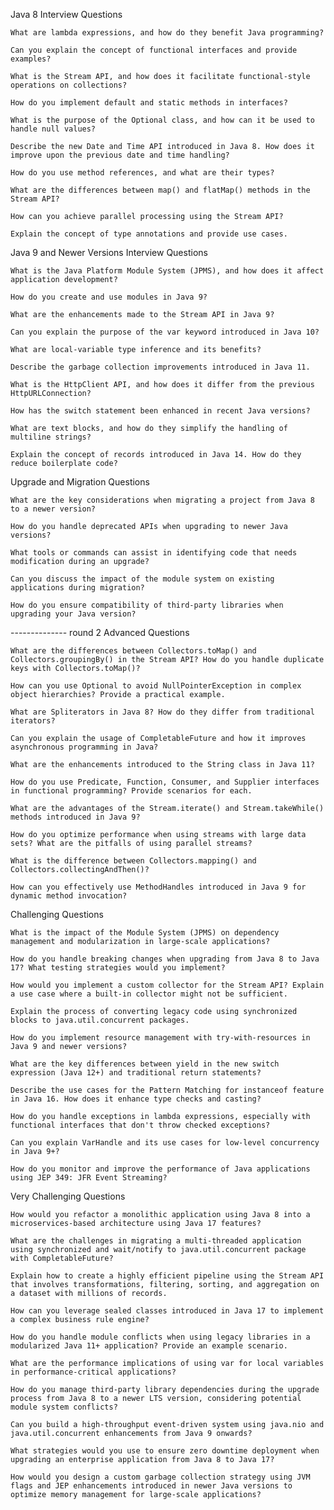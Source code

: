Java 8 Interview Questions

    What are lambda expressions, and how do they benefit Java programming?

    Can you explain the concept of functional interfaces and provide examples?

    What is the Stream API, and how does it facilitate functional-style operations on collections?

    How do you implement default and static methods in interfaces?

    What is the purpose of the Optional class, and how can it be used to handle null values?

    Describe the new Date and Time API introduced in Java 8. How does it improve upon the previous date and time handling?

    How do you use method references, and what are their types?

    What are the differences between map() and flatMap() methods in the Stream API?

    How can you achieve parallel processing using the Stream API?

    Explain the concept of type annotations and provide use cases.

Java 9 and Newer Versions Interview Questions

    What is the Java Platform Module System (JPMS), and how does it affect application development?

    How do you create and use modules in Java 9?

    What are the enhancements made to the Stream API in Java 9?

    Can you explain the purpose of the var keyword introduced in Java 10?

    What are local-variable type inference and its benefits?

    Describe the garbage collection improvements introduced in Java 11.

    What is the HttpClient API, and how does it differ from the previous HttpURLConnection?

    How has the switch statement been enhanced in recent Java versions?

    What are text blocks, and how do they simplify the handling of multiline strings?

    Explain the concept of records introduced in Java 14. How do they reduce boilerplate code?

Upgrade and Migration Questions

    What are the key considerations when migrating a project from Java 8 to a newer version?

    How do you handle deprecated APIs when upgrading to newer Java versions?

    What tools or commands can assist in identifying code that needs modification during an upgrade?

    Can you discuss the impact of the module system on existing applications during migration?

    How do you ensure compatibility of third-party libraries when upgrading your Java version?

-------------- round 2
Advanced Questions

    What are the differences between Collectors.toMap() and Collectors.groupingBy() in the Stream API? How do you handle duplicate keys with Collectors.toMap()?

    How can you use Optional to avoid NullPointerException in complex object hierarchies? Provide a practical example.

    What are Spliterators in Java 8? How do they differ from traditional iterators?

    Can you explain the usage of CompletableFuture and how it improves asynchronous programming in Java?

    What are the enhancements introduced to the String class in Java 11?

    How do you use Predicate, Function, Consumer, and Supplier interfaces in functional programming? Provide scenarios for each.

    What are the advantages of the Stream.iterate() and Stream.takeWhile() methods introduced in Java 9?

    How do you optimize performance when using streams with large data sets? What are the pitfalls of using parallel streams?

    What is the difference between Collectors.mapping() and Collectors.collectingAndThen()?

    How can you effectively use MethodHandles introduced in Java 9 for dynamic method invocation?

Challenging Questions

    What is the impact of the Module System (JPMS) on dependency management and modularization in large-scale applications?

    How do you handle breaking changes when upgrading from Java 8 to Java 17? What testing strategies would you implement?

    How would you implement a custom collector for the Stream API? Explain a use case where a built-in collector might not be sufficient.

    Explain the process of converting legacy code using synchronized blocks to java.util.concurrent packages.

    How do you implement resource management with try-with-resources in Java 9 and newer versions?

    What are the key differences between yield in the new switch expression (Java 12+) and traditional return statements?

    Describe the use cases for the Pattern Matching for instanceof feature in Java 16. How does it enhance type checks and casting?

    How do you handle exceptions in lambda expressions, especially with functional interfaces that don't throw checked exceptions?

    Can you explain VarHandle and its use cases for low-level concurrency in Java 9+?

    How do you monitor and improve the performance of Java applications using JEP 349: JFR Event Streaming?

Very Challenging Questions

    How would you refactor a monolithic application using Java 8 into a microservices-based architecture using Java 17 features?

    What are the challenges in migrating a multi-threaded application using synchronized and wait/notify to java.util.concurrent package with CompletableFuture?

    Explain how to create a highly efficient pipeline using the Stream API that involves transformations, filtering, sorting, and aggregation on a dataset with millions of records.

    How can you leverage sealed classes introduced in Java 17 to implement a complex business rule engine?

    How do you handle module conflicts when using legacy libraries in a modularized Java 11+ application? Provide an example scenario.

    What are the performance implications of using var for local variables in performance-critical applications?

    How do you manage third-party library dependencies during the upgrade process from Java 8 to a newer LTS version, considering potential module system conflicts?

    Can you build a high-throughput event-driven system using java.nio and java.util.concurrent enhancements from Java 9 onwards?

    What strategies would you use to ensure zero downtime deployment when upgrading an enterprise application from Java 8 to Java 17?

    How would you design a custom garbage collection strategy using JVM flags and JEP enhancements introduced in newer Java versions to optimize memory management for large-scale applications?